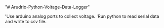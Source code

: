 "# Arudrio-Python-Voltage-Data-Logger" 

'Use arduino analog ports to collect voltage. 
'Run python to read serial data and write to csv file. 
